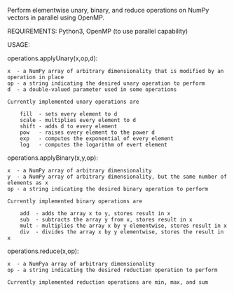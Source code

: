 Perform elementwise unary, binary, and reduce operations on NumPy vectors in parallel using OpenMP.

REQUIREMENTS:  Python3, OpenMP (to use parallel capability)

USAGE:

operations.applyUnary(x,op,d):

    x  - a NumPy array of arbitrary dimensionality that is modified by an operation in place
    op - a string indicating the desired unary operation to perform
    d  - a double-valued parameter used in some operations

    Currently implemented unary operations are
  
        fill  - sets every element to d
        scale - multiplies every element to d
        shift - adds d to every element
        pow   - raises every element to the power d
        exp   - computes the exponential of every element
        log   - computes the logarithm of evert element
      

operations.applyBinary(x,y,op):

    x  - a NumPy array of arbitrary dimensionality
    y  - a NumPy array of arbitrary dimensionality, but the same number of elements as x
    op - a string indicating the desired binary operation to perform

    Currently implemented binary operations are

        add  - adds the array x to y, stores result in x
        sub  - subtracts the array y from x, stores result in x
        mult - multiplies the array x by y elementwise, stores result in x
        div  - divides the array x by y elementwise, stores the result in x


operations.reduce(x,op):

    x  - a NumPya array of arbitrary dimensionality
    op - a string indicating the desired reduction operation to perform     

    Currently implemented reduction operations are min, max, and sum
